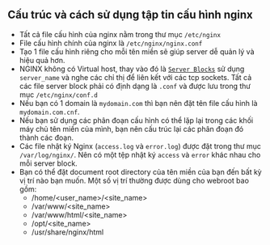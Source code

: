 ## Cấu trúc và cách sử dụng tập tin cấu hình nginx
- Tất cả file cấu hình của nginx nằm trong thư mục `/etc/nginx`  
- File cấu hình chính của nginx là `/etc/nginx/nginx.conf`  
- Tạo 1 file cấu hình riêng cho mỗi tên miền sẽ giúp server dễ quản lý và hiệu quả hơn.
- NGINX không có Virtual host, thay vào đó là [`Server Blocks`](https://www.nginx.com/resources/wiki/start/topics/examples/server_blocks/) sử dụng `server_name` và nghe các chỉ thị để liên kết với các tcp sockets. Tất cả các file server block phải có định dạng là `.conf` và được lưu trong thư mục `/etc/nginx/conf.d`  
- Nếu bạn có 1 domain là `mydomain.com` thì bạn nên đặt tên file cấu hình là `mydomain.com.cnf`. 
- Nếu bạn sử dụng các phân đoạn cấu hình có thể lặp lại trong các khối máy chủ tên miền của mình, bạn nên cấu trúc lại các phân đoạn đó thành các đoạn.
- Các file nhật ký Nginx (`access.log` và `error.log`) được đặt trong thư mục `/var/log/nginx/`. Nên có một tệp nhật ký `access` và `error` khác nhau cho mỗi server block.
- Bạn có thể đặt document root directory của tên miền của bạn đến bất kỳ vị trí nào bạn muốn. Một số vị trí thường được dùng cho webroot bao gồm:
    - /home/<user_name>/<site_name>
    - /var/www/<site_name>
    - /var/www/html/<site_name>
    - /opt/<site_name>
    - /usr/share/nginx/html